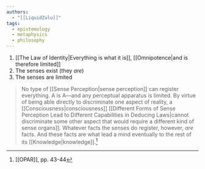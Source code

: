 ```yaml
---
authors:
  - "[[LiquidZulu]]"
tags:
  - epistemology
  - metaphysics
  - philosophy
---
```

1. [[The Law of Identity|Everything is what it is]], [[Omnipotence|and is therefore limited]]
2. The senses exist (they *are*)
3. The senses are limited

>No type of [[Sense Perception|sense perception]] can register everything. A is A—and any perceptual apparatus is limited. By virtue of being able directly to discriminate one aspect of reality, a [[Consciousness|consciousness]] [[Different Forms of Sense Perception Lead to Different Capabilities in Deducing Laws|cannot discriminate some other aspect that would require a different kind of sense organs]]. Whatever facts the senses do register, however, *are* facts. And these facts are what lead a mind eventually to the rest of its [[Knowledge|knowledge]].[^1]

[^1]: [[OPAR]], pp. 43-44